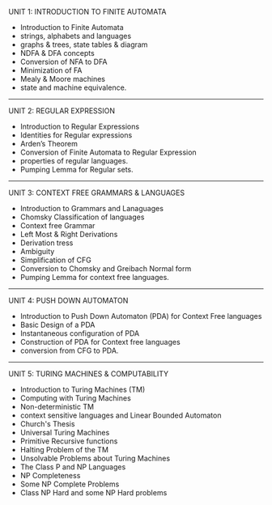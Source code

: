 UNIT 1: INTRODUCTION TO FINITE AUTOMATA

- Introduction to Finite Automata
- strings, alphabets and languages
- graphs & trees, state tables & diagram
- NDFA & DFA concepts
- Conversion of NFA to DFA
- Minimization of FA
- Mealy & Moore machines
- state and machine equivalence.

---

UNIT 2: REGULAR EXPRESSION

- Introduction to Regular Expressions
- Identities for Regular expressions
- Arden’s Theorem
- Conversion of Finite Automata to Regular Expression
- properties of regular languages.
- Pumping Lemma for Regular sets.

---

UNIT 3: CONTEXT FREE GRAMMARS & LANGUAGES

- Introduction to Grammars and Lanaguages
- Chomsky Classification of languages
- Context free Grammar
- Left Most & Right Derivations
- Derivation tress
- Ambiguity
- Simplification of CFG
- Conversion to Chomsky and Greibach Normal form
- Pumping Lemma for context free languages.

---

UNIT 4: PUSH DOWN AUTOMATON

- Introduction to Push Down Automaton (PDA) for Context Free languages
- Basic Design of a PDA
- Instantaneous configuration of PDA
- Construction of PDA for Context free languages
- conversion from CFG to PDA.

---

UNIT 5: TURING MACHINES & COMPUTABILITY

- Introduction to Turing Machines (TM)
- Computing with Turing Machines
- Non-deterministic TM
- context sensitive languages and Linear Bounded Automaton
- Church's Thesis
- Universal Turing Machines
- Primitive Recursive functions
- Halting Problem of the TM
- Unsolvable Problems about Turing Machines
- The Class P and NP Languages
- NP Completeness
- Some NP Complete Problems
- Class NP Hard and some NP Hard problems
